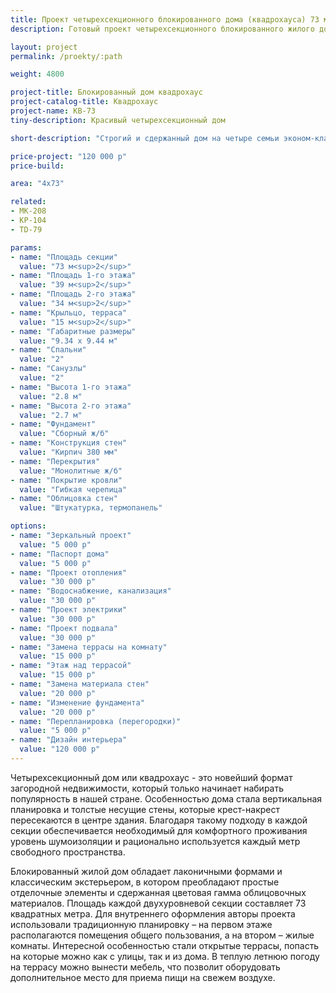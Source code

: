 ```yaml
---
title: Проект четырехсекционного блокированного дома (квадрохауса) 73 м кв
description: Готовый проект четырехсекционного блокированного жилого дома (квадрохауса) с удобной планировкой. Площадь секции&#58; 73 м.кв.

layout: project
permalink: /proekty/:path

weight: 4800

project-title: Блокированный дом квадрохаус
project-catalog-title: Квадрохаус
project-name: KB-73
tiny-description: Красивый четырехсекционный дом

short-description: "Строгий и сдержанный дом на четыре семьи эконом-класса. Это наиболее рациональный вариант использования земли под жилую застройку. Планировка квадрохауса компактна – площадь одной секции 73 м<sup>2</sup>. Прочные массивные колонны встречают у самого входа на крыльце, затем из прихожей Вы попадаете в небольшую кухню-гостиную, которая ведет на крытую террасу. Она может стать прекрасным местом для летнего отдыха."

price-project: "120 000 р"
price-build:

area: "4x73"

related:
- MK-208
- KP-104
- TD-79

params:
- name: "Площадь секции"
  value: "73 м<sup>2</sup>"
- name: "Площадь 1-го этажа"
  value: "39 м<sup>2</sup>"
- name: "Площадь 2-го этажа"
  value: "34 м<sup>2</sup>"
- name: "Крыльцо, терраса"
  value: "15 м<sup>2</sup>"
- name: "Габаритные размеры"
  value: "9.34 x 9.44 м"
- name: "Спальни"
  value: "2"
- name: "Санузлы"
  value: "2"
- name: "Высота 1-го этажа"
  value: "2.8 м"
- name: "Высота 2-го этажа"
  value: "2.7 м"
- name: "Фундамент"
  value: "Сборный ж/б"
- name: "Конструкция стен"
  value: "Кирпич 380 мм"
- name: "Перекрытия"
  value: "Монолитные ж/б"
- name: "Покрытие кровли"
  value: "Гибкая черепица"
- name: "Облицовка стен"
  value: "Штукатурка, термопанель"

options:
- name: "Зеркальный проект"
  value: "5 000 р"
- name: "Паспорт дома"
  value: "5 000 р"
- name: "Проект отопления"
  value: "30 000 р"
- name: "Водоснабжение, канализация"
  value: "30 000 р"
- name: "Проект электрики"
  value: "30 000 р"
- name: "Проект подвала"
  value: "30 000 р"
- name: "Замена террасы на комнату"
  value: "15 000 р"
- name: "Этаж над террасой"
  value: "15 000 р"
- name: "Замена материала стен"
  value: "20 000 р"
- name: "Изменение фундамента"
  value: "20 000 р"
- name: "Перепланировка (перегородки)"
  value: "5 000 р"
- name: "Дизайн интерьера"
  value: "120 000 р"
---
```

Четырехсекционный дом или квадрохаус - это новейший формат загородной недвижимости, который только начинает набирать популярность в нашей стране. Особенностью дома стала вертикальная планировка и толстые несущие стены, которые крест-накрест пересекаются в центре здания. Благодаря такому подходу в каждой секции обеспечивается необходимый для комфортного проживания уровень шумоизоляции и рационально используется каждый метр свободного пространства.

Блокированный жилой дом обладает лаконичными формами и классическим экстерьером, в котором преобладают простые отделочные элементы и сдержанная цветовая гамма облицовочных материалов. Площадь каждой двухуровневой секции составляет 73 квадратных метра. Для внутреннего оформления авторы проекта использовали традиционную планировку – на первом этаже располагаются помещения общего пользования, а на втором – жилые комнаты. Интересной особенностью стали открытые террасы, попасть на которые можно как с улицы, так и из дома. В теплую летнюю погоду на террасу можно вынести мебель, что позволит оборудовать дополнительное место для приема пищи на свежем воздухе.